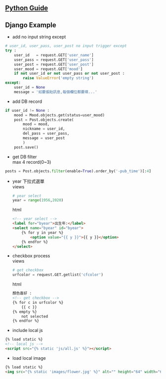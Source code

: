 ## [Python Guide](./python_guide.md)

## Django Example

* add no input string except  
```python
# user_id, user_pass, user_post no input trigger except
try :
	user_id   = request.GET['user_name']
	user_pass = request.GET['user_pass']
	user_post = request.GET['user_post']
	user_mood = request.GET['mood']
	if not user_id or not user_pass or not user_post :
		raise ValueError('empty string')
except:
	user_id = None 
	message = '如要張貼訊息,每個欄位都要填...'
```

* add DB record  
```python
if user_id != None :
	mood = Mood.objects.get(status=user_mood)
	post = Post.objects.create( 
		mood = mood,
		nickname = user_id,
		del_pass = user_pass,
		message = user_post
		)
	post.save()
```

* get DB filter  
max 4 record(0~3)  
```python
posts = Post.objects.filter(enable=True).order_by('-pub_time')[:4]
```

* year 下拉式選單  
	views  
	```python
	# year select
	year = range(1956,2020)
	```

	html  
	```html
	<!-- year select -->
	<label for="byear">出生年:</label>
	<select name="byear" id="byear">
		{% for y in year %}
			<option value="{{ y }}">{{ y }}</option>
		{% endfor %}
	</select>
	```

* checkbox process  
	views  
	```python
	# get checkbox 
	urfcolor = request.GET.getlist('cfcolor')
	```

	html  
	```html
	顏色喜好 : 
	<!-- get checkbox --> 
	{% for c in urfcolor %}
		{{ c }}
	{% empty %}
		not selected
	{% endfor %}
	```

* include local js  
```html
{% load static %}
<!-- local js -->
<script src="{% static 'js/all.js' %}"></script>
```

* load local image  
```html
{% load static %}
<img src="{% static 'images/flower.jpg' %}" alt="" height="64" width="64">
```